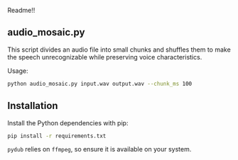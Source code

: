 Readme!!

## audio_mosaic.py

This script divides an audio file into small chunks and shuffles them to make the speech unrecognizable while preserving voice characteristics.

Usage:
```bash
python audio_mosaic.py input.wav output.wav --chunk_ms 100
```

## Installation

Install the Python dependencies with pip:

```bash
pip install -r requirements.txt
```

`pydub` relies on `ffmpeg`, so ensure it is available on your system.

